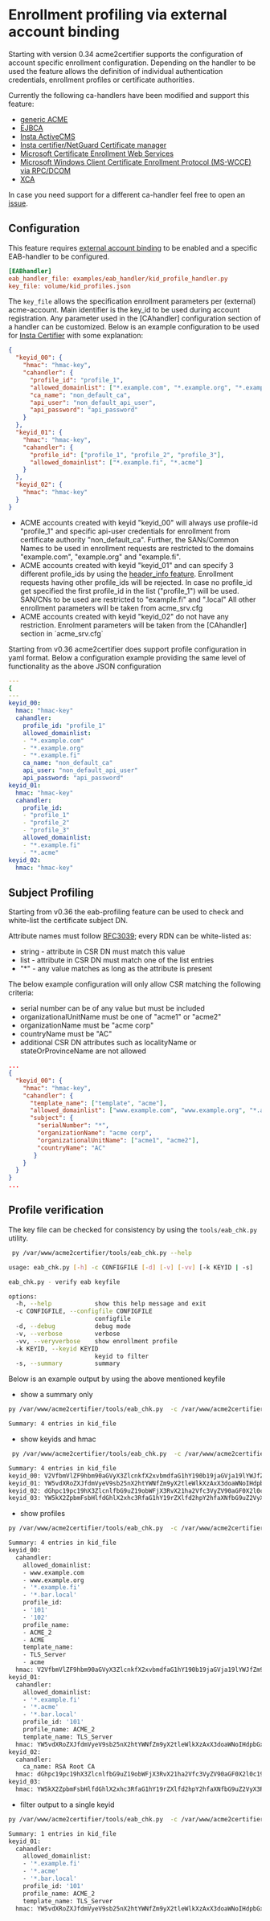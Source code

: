 <!-- markdownlint-disable  MD013 -->

<!-- wiki-title Enrollment profiling via external account binding -->

# Enrollment profiling via external account binding

Starting with version 0.34 acme2certifier supports the configuration of account specific enrollment configuration. Depending on the handler to be used the feature allows the definition of individual authentication credentials, enrollment profiles or certificate authorities.

Currently the following ca-handlers have been modified and support this feature:

- [generic ACME](acme_ca.md)
- [EJBCA](ejbca.md)
- [Insta ActiveCMS](asa.md)
- [Insta certifier/NetGuard Certificate manager](certifier.md)
- [Microsoft Certificate Enrollment Web Services](mscertsrv.md)
- [Microsoft Windows Client Certificate Enrollment Protocol (MS-WCCE) via RPC/DCOM](mswcce.md)
- [XCA](xca.md)

In case you need support for a different ca-handler feel free to open an [issue](https://github.com/grindsa/acme2certifier/issues/new).

## Configuration

This feature requires [external account binding](eab.md) to be enabled and a specific EAB-handler to be configured.

```cfg
[EABhandler]
eab_handler_file: examples/eab_handler/kid_profile_handler.py
key_file: volume/kid_profiles.json
```

The `key_file` allows the specification enrollment parameters per (external) acme-account. Main identifier is the key_id to be used during account registration. Any parameter used in the [CAhandler] configuration section of a handler can be customized. Below is an example configuration to be used for [Insta Certifier](certifier.md) with some explanation:

```json
{
  "keyid_00": {
    "hmac": "hmac-key",
    "cahandler": {
      "profile_id": "profile_1",
      "allowed_domainlist": ["*.example.com", "*.example.org", "*.example.fi"],
      "ca_name": "non_default_ca",
      "api_user": "non_default_api_user",
      "api_password": "api_password"
    }
  },
  "keyid_01": {
    "hmac": "hmac-key",
    "cahandler": {
      "profile_id": ["profile_1", "profile_2", "profile_3"],
      "allowed_domainlist": ["*.example.fi", "*.acme"]
    }
  },
  "keyid_02": {
    "hmac": "hmac-key"
  }
}
```

- ACME accounts created with keyid "keyid_00" will always use profile-id "profile_1" and specific api-user credentials for enrollment from certificate authority "non_default_ca". Further, the SANs/Common Names to be used in enrollment requests are restricted to the domains "example.com", "example.org" and "example.fi".
- ACME accounts created with keyid "keyid_01" and can specify 3 different profile_ids by using the [header_info feature](header_info.md). Enrollment requests having other profile_ids will be rejected. In case no profile_id get specified the first profile_id in the list ("profile_1") will be used. SAN/CNs to be used are restricted to "example.fi" and ".local" All other enrollment parameters will be taken from acme_srv.cfg
- ACME accounts created with keyid "keyid_02" do not have any restriction. Enrolment parameters will be taken from the [CAhandler] section in ´acme_srv.cfg\`

Starting from v0.36 acme2certifier does support profile configuration in yaml format. Below a configuration example providing the same level of functionality as the above JSON configuration

```yaml
---
{
---
keyid_00:
  hmac: "hmac-key"
  cahandler:
    profile_id: "profile_1"
    allowed_domainlist:
    - "*.example.com"
    - "*.example.org"
    - "*.example.fi"
    ca_name: "non_default_ca"
    api_user: "non_default_api_user"
    api_password: "api_password"
keyid_01:
  hmac: "hmac-key"
  cahandler:
    profile_id:
    - "profile_1"
    - "profile_2"
    - "profile_3"
    allowed_domainlist:
    - "*.example.fi"
    - "*.acme"
keyid_02:
  hmac: "hmac-key"
```

## Subject Profiling

Starting from v0.36 the eab-profiling feature can be used to check and white-list the certificate subject DN.

Attribute names must follow [RFC3039](https://www.rfc-editor.org/rfc/rfc3039.html#section-3.1.2); every RDN can be white-listed as:

- string - attribute in CSR DN must match this value
- list - attribute in CSR DN must match one of the list entries
- "\*" - any value matches as long as the attribute is present

The below example configuration will only allow CSR matching the following criteria:

- serial number can be of any value but must be included
- organizationalUnitName must be one of "acme1" or "acme2"
- organizationName must be "acme corp"
- countryName must be "AC"
- additional CSR DN attributes such as localityName or stateOrProvinceName are not allowed

```json
...
{
  "keyid_00": {
    "hmac": "hmac-key",
    "cahandler": {
      "template_name": ["template", "acme"],
      "allowed_domainlist": ["www.example.com", "www.example.org", "*.acme"],
      "subject": {
        "serialNumber": "*",
        "organizationName": "acme corp",
        "organizationalUnitName": ["acme1", "acme2"],
        "countryName": "AC"
       }
    }
  }
}
...
```

## Profile verification

The key file can be checked for consistency by using the `tools/eab_chk.py` utility.

```bash
 py /var/www/acme2certifier/tools/eab_chk.py --help
```

```bash
usage: eab_chk.py [-h] -c CONFIGFILE [-d] [-v] [-vv] [-k KEYID | -s]

eab_chk.py - verify eab keyfile

options:
  -h, --help            show this help message and exit
  -c CONFIGFILE, --configfile CONFIGFILE
                        configfile
  -d, --debug           debug mode
  -v, --verbose         verbose
  -vv, --veryverbose    show enrollment profile
  -k KEYID, --keyid KEYID
                        keyid to filter
  -s, --summary         summary
```

Below is an example output by using the above mentioned keyfile

- show a summary only

```bash
py /var/www/acme2certifier/tools/eab_chk.py  -c /var/www/acme2certifier/acme_srv/acme_srv.cfg
```

```bash
Summary: 4 entries in kid_file
```

- show keyids and hmac

```bash
 py /var/www/acme2certifier/tools/eab_chk.py  -c /var/www/acme2certifier/acme_srv/acme_srv.cfg -v
```

```bash
Summary: 4 entries in kid_file
keyid_00: V2VfbmVlZF9hbm90aGVyX3ZlcnkfX2xvbmdfaG1hY190b19jaGVja19lYWJfZm9yX2tleWlkXzAwX2FzX2xlZ29fZW5mb3JjZXNfYW5faG1hY19sb25nZXJfdGhhbl8yNTZfYml0cw
keyid_01: YW5vdXRoZXJfdmVyeV9sb25nX2htYWNfZm9yX2tleWlkXzAxX3doaWNoIHdpbGxfYmUgdXNlZF9kdXJpbmcgcmVncmVzc2lvbg
keyid_02: dGhpc19pc19hX3ZlcnlfbG9uZ19obWFjX3RvX21ha2Vfc3VyZV90aGF0X2l0c19tb3JlX3RoYW5fMjU2X2JpdHM
keyid_03: YW5kX2ZpbmFsbHlfdGhlX2xhc3RfaG1hY19rZXlfd2hpY2hfaXNfbG9uZ2VyX3RoYW5fMjU2X2JpdHNfYW5kX3Nob3VsZF93b3Jr
```

- show profiles

```bash
py /var/www/acme2certifier/tools/eab_chk.py  -c /var/www/acme2certifier/acme_srv/acme_srv.cfg -vv
```

```bash
Summary: 4 entries in kid_file
keyid_00:
  cahandler:
    allowed_domainlist:
    - www.example.com
    - www.example.org
    - '*.example.fi'
    - '*.bar.local'
    profile_id:
    - '101'
    - '102'
    profile_name:
    - ACME_2
    - ACME
    template_name:
    - TLS_Server
    - acme
  hmac: V2VfbmVlZF9hbm90aGVyX3ZlcnkfX2xvbmdfaG1hY190b19jaGVja19lYWJfZm9yX2tleWlkXzAwX2FzX2xlZ29fZW5mb3JjZXNfYW5faG1hY19sb25nZXJfdGhhbl8yNTZfYml0cw
keyid_01:
  cahandler:
    allowed_domainlist:
    - '*.example.fi'
    - '*.acme'
    - '*.bar.local'
    profile_id: '101'
    profile_name: ACME_2
    template_name: TLS_Server
  hmac: YW5vdXRoZXJfdmVyeV9sb25nX2htYWNfZm9yX2tleWlkXzAxX3doaWNoIHdpbGxfYmUgdXNlZF9kdXJpbmcgcmVncmVzc2lvbg
keyid_02:
  cahandler:
    ca_name: RSA Root CA
  hmac: dGhpc19pc19hX3ZlcnlfbG9uZ19obWFjX3RvX21ha2Vfc3VyZV90aGF0X2l0c19tb3JlX3RoYW5fMjU2X2JpdHM
keyid_03:
  hmac: YW5kX2ZpbmFsbHlfdGhlX2xhc3RfaG1hY19rZXlfd2hpY2hfaXNfbG9uZ2VyX3RoYW5fMjU2X2JpdHNfYW5kX3Nob3VsZF93b3Jr
```

- filter output to a single keyid

```bash
py /var/www/acme2certifier/tools/eab_chk.py  -c /var/www/acme2certifier/acme_srv/acme_srv.cfg -k keyid_01
```

```bash
Summary: 1 entries in kid_file
keyid_01:
  cahandler:
    allowed_domainlist:
    - '*.example.fi'
    - '*.acme'
    - '*.bar.local'
    profile_id: '101'
    profile_name: ACME_2
    template_name: TLS_Server
  hmac: YW5vdXRoZXJfdmVyeV9sb25nX2htYWNfZm9yX2tleWlkXzAxX3doaWNoIHdpbGxfYmUgdXNlZF9kdXJpbmcgcmVncmVzc2lvbg
```
